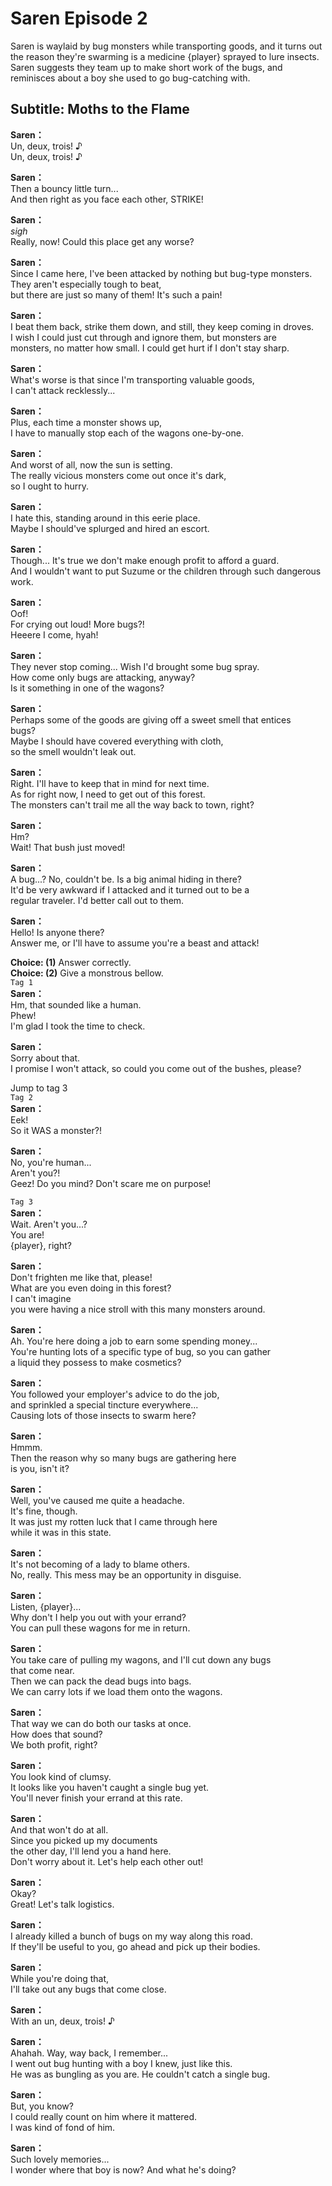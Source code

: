 # Saren Episode 2
Saren is waylaid by bug monsters while transporting goods, and it turns out the reason they're swarming is a medicine {player} sprayed to lure insects. Saren suggests they team up to make short work of the bugs, and reminisces about a boy she used to go bug-catching with. 
  
## Subtitle: Moths to the Flame
  
**Saren：**  
Un, deux, trois! ♪  
Un, deux, trois! ♪  
  
**Saren：**  
Then a bouncy little turn...  
And then right as you face each other, STRIKE!  
  
**Saren：**  
*sigh*  
Really, now! Could this place get any worse?  
  
**Saren：**  
Since I came here, I've been attacked by nothing but bug-type monsters.  
They aren't especially tough to beat,  
but there are just so many of them! It's such a pain!  
  
**Saren：**  
I beat them back, strike them down, and still, they keep coming in droves.  
I wish I could just cut through and ignore them, but monsters are  
monsters, no matter how small. I could get hurt if I don't stay sharp.  
  
**Saren：**  
What's worse is that since I'm transporting valuable goods,  
I can't attack recklessly...  
  
**Saren：**  
Plus, each time a monster shows up,  
I have to manually stop each of the wagons one-by-one.  
  
**Saren：**  
And worst of all, now the sun is setting.  
The really vicious monsters come out once it's dark,  
so I ought to hurry.  
  
**Saren：**  
I hate this, standing around in this eerie place.  
Maybe I should've splurged and hired an escort.  
  
**Saren：**  
Though... It's true we don't make enough profit to afford a guard.  
And I wouldn't want to put Suzume or the children through such dangerous work.  
  
**Saren：**  
Oof!  
For crying out loud! More bugs?!  
Heeere I come, hyah!  
  
**Saren：**  
They never stop coming... Wish I'd brought some bug spray.  
How come only bugs are attacking, anyway?  
Is it something in one of the wagons?  
  
**Saren：**  
Perhaps some of the goods are giving off a sweet smell that entices  
bugs?  
 Maybe I should have covered everything with cloth,  
so the smell wouldn't leak out.  
  
**Saren：**  
Right. I'll have to keep that in mind for next time.  
As for right now, I need to get out of this forest.  
The monsters can't trail me all the way back to town, right?  
  
**Saren：**  
Hm?  
Wait! That bush just moved!  
  
**Saren：**  
A bug...? No, couldn't be. Is a big animal hiding in there?  
It'd be very awkward if I attacked and it turned out to be a  
regular traveler. I'd better call out to them.  
  
**Saren：**  
Hello! Is anyone there?  
Answer me, or I'll have to assume you're a beast and attack!  
  
**Choice: (1)**  Answer correctly.  
**Choice: (2)**  Give a monstrous bellow.  
`Tag 1`  
**Saren：**  
Hm, that sounded like a human.  
Phew!  
I'm glad I took the time to check.  
  
**Saren：**  
Sorry about that.  
I promise I won't attack, so could you come out of the bushes, please?  
  
Jump to tag 3  
`Tag 2`  
**Saren：**  
Eek!  
So it WAS a monster?!  
  
**Saren：**  
No, you're human...  
 Aren't you?!  
Geez! Do you mind? Don't scare me on purpose!  
  
`Tag 3`  
**Saren：**  
Wait. Aren't you...?  
You are!  
{player}, right?  
  
**Saren：**  
Don't frighten me like that, please!  
What are you even doing in this forest?  
I can't imagine  
you were having a nice stroll with this many monsters around.  
  
**Saren：**  
Ah. You're here doing a job to earn some spending money...  
You're hunting lots of a specific type of bug, so you can gather  
a liquid they possess to make cosmetics?  
  
**Saren：**  
You followed your employer's advice to do the job,  
and sprinkled a special tincture everywhere...  
Causing lots of those insects to swarm here?  
  
**Saren：**  
Hmmm.  
Then the reason why so many bugs are gathering here  
is you, isn't it?  
  
**Saren：**  
Well, you've caused me quite a headache.  
It's fine, though.  
It was just my rotten luck that I came through here  
while it was in this state.  
  
**Saren：**  
It's not becoming of a lady to blame others.  
No, really. This mess may be an opportunity in disguise.  
  
**Saren：**  
Listen, {player}...  
Why don't I help you out with your errand?  
You can pull these wagons for me in return.  
  
**Saren：**  
You take care of pulling my wagons, and I'll cut down any bugs  
that come near.  
 Then we can pack the dead bugs into bags.  
We can carry lots if we load them onto the wagons.  
  
**Saren：**  
That way we can do both our tasks at once.  
How does that sound?  
We both profit, right?  
  
**Saren：**  
You look kind of clumsy.  
It looks like you haven't caught a single bug yet.  
You'll never finish your errand at this rate.  
  
**Saren：**  
And that won't do at all.  
 Since you picked up my documents  
the other day, I'll lend you a hand here.  
Don't worry about it. Let's help each other out!  
  
**Saren：**  
Okay?  
Great! Let's talk logistics.  
  
**Saren：**  
I already killed a bunch of bugs on my way along this road.  
If they'll be useful to you, go ahead and pick up their bodies.  
  
**Saren：**  
While you're doing that,  
I'll take out any bugs that come close.  
  
**Saren：**  
With an un, deux, trois! ♪  
  
**Saren：**  
Ahahah. Way, way back, I remember...  
I went out bug hunting with a boy I knew, just like this.  
He was as bungling as you are. He couldn't catch a single bug.  
  
**Saren：**  
But, you know?  
I could really count on him where it mattered.  
I was kind of fond of him.  
  
**Saren：**  
Such lovely memories...  
I wonder where that boy is now? And what he's doing?  
